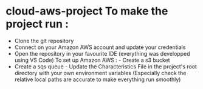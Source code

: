 # cloud-aws-project To make the project run : 

- Clone the git repository 
- Connect on your Amazon AWS account and update your credentials 
- Open the repository in your favourite IDE (everything was developped using VS Code) To set up Amazon AWS : - Create a s3 bucket 
- Create a sqs queue - Update the Characteristics File in the project's root directory with your own environment variables (Especially check the relative local paths are accurate to make everything run smoothly)
